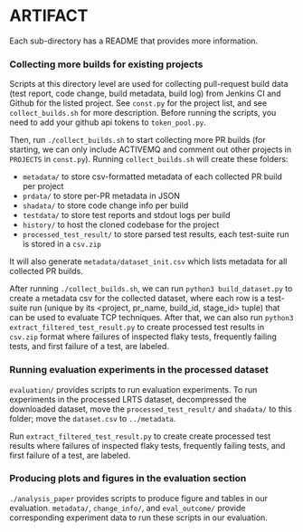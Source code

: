 # ARTIFACT


Each sub-directory has a README that provides more information.

### Collecting more builds for existing projects

Scripts at this directory level are used for collecting pull-request build data (test report, code change, build metadata, build log) from Jenkins CI and Github for the listed project. See `const.py` for the project list, and see `collect_builds.sh` for more description. 
Before running the scripts, you need to add your github api tokens to `token_pool.py`. 

Then, run `./collect_builds.sh` to start collecting more PR builds (for starting, we can only include ACTIVEMQ and comment out other projects in `PROJECTS` in `const.py`). Running `collect_builds.sh` will create these folders: 
- `metadata/` to store csv-formatted metadata of each collected PR build per project
- `prdata/` to store per-PR metadata in JSON
- `shadata/` to store code change info per build 
- `testdata/` to store test reports and stdout logs per build
- `history/` to host the cloned codebase for the project
- `processed_test_result/` to store parsed test results, each test-suite run is stored in a `csv.zip`

It will also generate `metadata/dataset_init.csv` which lists metadata for all collected PR builds.

After running `./collect_builds.sh`, we can run `python3 build_dataset.py` to create a metadata csv for the collected dataset, where each row is a test-suite run (unique by its \<project, pr_name, build_id, stage_id\> tuple) that can be used to evaluate TCP techniques. After that, we can also run `python3 extract_filtered_test_result.py` to create processed test results in `csv.zip` format where failures of inspected flaky tests, frequently failing tests, and first failure of a test, are labeled.

### Running evaluation experiments in the processed dataset

`evaluation/` provides scripts to run evaluation experiments. To run experiments in the processed LRTS dataset, decompressed the downloaded dataset, move the `processed_test_result/` and `shadata/` to this folder; move the `dataset.csv` to `../metadata`. 

Run `extract_filtered_test_result.py` to create create processed test results where failures of inspected flaky tests, frequently failing tests, and first failure of a test, are labeled. 

### Producing plots and figures in the evaluation section

`./analysis_paper` provides scripts to produce figure and tables in our evaluation. `metadata/`, `change_info/`, and `eval_outcome/` provide corresponding experiment data to run these scripts in our evaluation. 